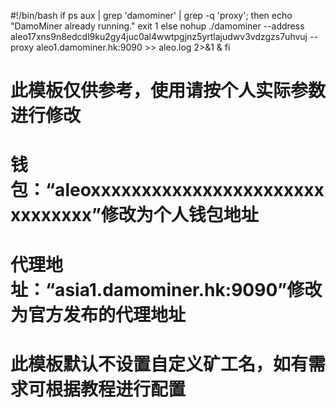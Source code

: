 #!/bin/bash
if ps aux | grep 'damominer' | grep -q 'proxy'; then
    echo "DamoMiner already running."
    exit 1
else
    nohup ./damominer --address aleo17xns9n8edcdl9ku2gy4juc0al4wwtpgjnz5yrtlajudwv3vdzgzs7uhvuj --proxy aleo1.damominer.hk:9090 >> aleo.log 2>&1 &
fi
# 此模板仅供参考，使用请按个人实际参数进行修改
# 钱包：“aleoxxxxxxxxxxxxxxxxxxxxxxxxxxxxxxx”修改为个人钱包地址
# 代理地址：“asia1.damominer.hk:9090”修改为官方发布的代理地址
# 此模板默认不设置自定义矿工名，如有需求可根据教程进行配置
